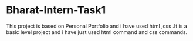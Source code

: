 # Bharat-Intern-Task1
This project is based on Personal Portfolio and i have used html ,css .It is a basic level project and i have just used html command and css commands. 
